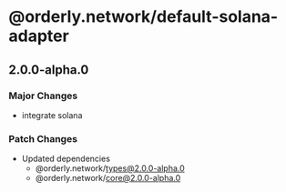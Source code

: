 # @orderly.network/default-solana-adapter

## 2.0.0-alpha.0

### Major Changes

- integrate solana

### Patch Changes

- Updated dependencies
  - @orderly.network/types@2.0.0-alpha.0
  - @orderly.network/core@2.0.0-alpha.0
